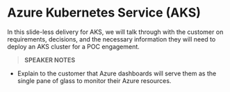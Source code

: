 # Azure Kubernetes Service (AKS)  
In this slide-less delivery for AKS, we will talk through with the customer on requirements, decisions, and the necessary information they will need to deploy an AKS cluster for a POC engagement. 




> **SPEAKER NOTES**
* Explain to the customer that Azure dashboards will serve them as the single pane of glass to monitor their Azure resources.
